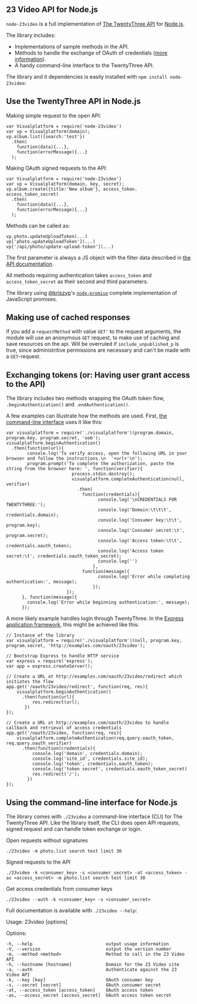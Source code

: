 ## 23 Video API for Node.js

`node-23video` is a full implementation of [The TwentyThree API](http://www.twentythree.net/api) for [Node.js](http://www.nodejs.org).

The library includes:

* Implementations of sample methods in the API.
* Methods to handle the exchange of OAuth of credentials ([more information](http://www.twentythree.net/api/oauth)).
* A handy command-line interface to the TwentyThree API.

The library and it dependencies is easily installed with `npm install node-23video`:


## Use the TwentyThree API in Node.js

Making simple request to the open API:

    var Visualplatform = require('node-23video')
    var vp = Visualplatform(domain);
    vp.album.list({search:'test'})
      .then(
        function(data){...},
        function(errorMessage){...}
      );

Making OAuth signed requests to the API:

    var Visualplatform = require('node-23video')
    var vp = Visualplatform(domain, key, secret);
    vp.album.create({title:'New album'}, access_token. access_token_secret)
      .then(
        function(data){...},
        function(errorMessage){...}
      );

Methods can be called as:

    vp.photo.updateUploadToken(...)
    vp['photo.updateUploadToken'](...)
    vp['/api/photo/update-upload-token'](...)

The first parameter is always a JS object with the filter data described in [the API documentation](http://www.twebntythree.nbet/api/#methods).

All methods requiring authentication takes `access_token` and `access_token_secret` as their second and third parameters.

The library using [@kriszyp](https://twitter.com/kriszyp)'s [`node-promise`](https://github.com/kriszyp/node-promise) complete implementation of JavaScript promises.

## Making use of cached responses

If you add a `requestMethod` with value `GET'` to the request arguments, the module will use an anonymous `GET` request, to make use of caching and save resources on the api.
Will be overruled if `include_unpublished_p` is true, since administritive permissions are necessary and can't be made with a `GET`-request.

## Exchanging tokens (or: Having user grant access to the API)

The library includes two methods wrapping the OAuth token flow, `.beginAuthentication()` and `.endAuthentication()`.

A few examples can illustrate how the methods are used. First, [the command-line interface](https://github.com/23/node-23video/blob/master/lib/cli.js) uses it like this:

    var visualplatform = require('./visualplatform')(program.domain, program.key, program.secret, 'oob');
    visualplatform.beginAuthentication()
      .then(function(url){
            console.log('To verify access, open the following URL in your browser and follow the instructions.\n  '+url+'\n');
            program.prompt('To complete the authorization, paste the string from the browser here: ', function(verifier){
                             process.stdin.destroy();
                             visualplatform.completeAuthentication(null, verifier)
                               .then(
                                 function(credentials){
                                       console.log('\nCREDENTIALS FOR TWENTYTHREE:');
                                       console.log('Domain:\t\t\t', credentials.domain);
                                       console.log('Consumer key:\t\t', program.key);
                                       console.log('Consumer secret:\t', program.secret);
                                       console.log('Access token:\t\t', credentials.oauth_token);
                                       console.log('Access token secret:\t', credentials.oauth_token_secret);
                                       console.log('')
                                     },
                                 function(message){
                                       console.log('Error while completing authentication:', message);
                                     });
                           });
          }, function(message){
            console.log('Error while beginning authentication:', message);
          });

A more likely example handles login through TwentyThree. In the [Express application framework](http://expressjs.com/), this might be achieved like this:

    // Instance of the library
    var visualplatform = require('./visualplatform')(null, program.key, program.secret, 'http://examples.com/oauth/23video');

    // Bootstrap Express to handle HTTP service
    var express = require('express');
    var app = express.createServer();

    // Create a URL at http://examples.com/oauth/23video/redirect which initiates the flow
    app.get('/oauth/23video/redirect', function(req, res){
        visualplatform.beginAuthentication()
          .then(function(url){
              res.redirect(url);
           })
    });

    // Create a URL at http://examples.com/oauth/23video to handle callback and retrieval of access credentials
    app.get('/oauth/23video, function(req, res){
        visualplatform.completeAuthentication(req.query.oauth_token, req.query.oauth_verifier)
          .then(function(credentials){
              console.log('domain', credentials.domain);
              console.log('site_id', credentials.site_id);
              console.log('token', credentials.oauth_token);
              console.log('token secret', credentials.oauth_token_secret)
              res.redirect('/');
            })
    });


## Using the command-line interface for Node.js

The library comes with `./23video` a command-line interface (CLI) for The TwentyThree API. Like the library itself, the CLI does open API requests, signed request and can handle token exchange or login.


Open requests without signatures

    ./23video -m photo.list search test limit 30

Signed requests to the API

    ./23video -k <consumer_key> -s <consumer_secret> -at <access_token> -as <access_secret> -m photo.list search test limit 30

Get access credentials from consumer keys

    ./23video --auth -k <consumer_key> -s <consumer_secret>

Full documentation is available with `./23video --help`:

  Usage: 23video [options]

  Options:

    -h, --help                            output usage information
    -V, --version                         output the version number
    -m, --method <method>                 Method to call in the 23 Video API
    -h, --hostname [hostname]             Domain for the 23 Video site
    -a, --auth                            Authenticate against the 23 Video API
    -k, --key [key]                       OAuth consumer key
    -s, --secret [secret]                 OAuth consumer secret
    -at, --access_token [access_token]    OAuth access token
    -as, --access_secret [access_secret]  OAuth access token secret
